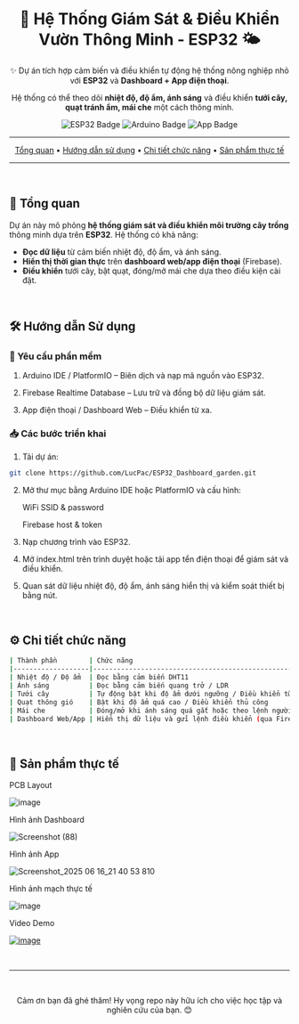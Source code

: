 <div align="center">
  <h1>🌱 Hệ Thống Giám Sát & Điều Khiển Vườn Thông Minh - ESP32 🌤️</h1>
  <p>✨ Dự án tích hợp cảm biến và điều khiển tự động hệ thống nông nghiệp nhỏ với <strong>ESP32</strong> và <strong>Dashboard + App điện thoại</strong>.</p>
  <p>Hệ thống có thể theo dõi <strong>nhiệt độ, độ ẩm, ánh sáng</strong> và điều khiển <strong>tưới cây, quạt tránh ẩm, mái che</strong> một cách thông minh.</p>

  <p>
    <img src="https://img.shields.io/badge/ESP32-Microcontroller-brightgreen?style=for-the-badge&logo=espressif&logoColor=white" alt="ESP32 Badge">
    <img src="https://img.shields.io/badge/Ngôn ngữ-Arduino C++-blue?style=for-the-badge&logo=arduino&logoColor=white" alt="Arduino Badge">
    <img src="https://img.shields.io/badge/Giám sát-App%20điện%20thoại%20+%20Web-orange?style=for-the-badge&logo=firebase&logoColor=white" alt="App Badge">
  </p>

---

  <p>
    <a href="#🚀-tổng-quan">Tổng quan</a> •
    <a href="#🛠️-hướng-dẫn-sử-dụng">Hướng dẫn sử dụng</a> •
    <a href="#⚙️-chi-tiết-chức-năng">Chi tiết chức năng</a> •
    <a href="#🚩-sản-phẩm-thực-tế">Sản phẩm thực tế</a>
  </p>

---
</div>

<br>

## 🚀 Tổng quan

Dự án này mô phỏng **hệ thống giám sát và điều khiển môi trường cây trồng** thông minh dựa trên **ESP32**. Hệ thống có khả năng:

- **Đọc dữ liệu** từ cảm biến nhiệt độ, độ ẩm, và ánh sáng.
- **Hiển thị thời gian thực** trên **dashboard web/app điện thoại** (Firebase).
- **Điều khiển** tưới cây, bật quạt, đóng/mở mái che dựa theo điều kiện cài đặt.

<br>

## 🛠️ Hướng dẫn Sử dụng

### 🔧 Yêu cầu phần mềm
1. Arduino IDE / PlatformIO – Biên dịch và nạp mã nguồn vào ESP32.

2. Firebase Realtime Database – Lưu trữ và đồng bộ dữ liệu giám sát.

3. App điện thoại / Dashboard Web – Điều khiển từ xa.

### 📥 Các bước triển khai
1. Tải dự án:
   
```bash
git clone https://github.com/LucPac/ESP32_Dashboard_garden.git
```
   
2. Mở thư mục bằng Arduino IDE hoặc PlatformIO và cấu hình:

    WiFi SSID & password  
  
    Firebase host & token

3. Nạp chương trình vào ESP32.

4. Mở index.html trên trình duyệt hoặc tải app tển điện thoại để giám sát và điều khiển.

5. Quan sát dữ liệu nhiệt độ, độ ẩm, ánh sáng hiển thị và kiểm soát thiết bị bằng nút.

<br>

## ⚙️ Chi tiết chức năng

```bash
| Thành phần        | Chức năng                                              |
|-------------------|--------------------------------------------------------|
| Nhiệt độ / Độ ẩm  | Đọc bằng cảm biến DHT11                                |
| Ánh sáng          | Đọc bằng cảm biến quang trở / LDR                      |
| Tưới cây          | Tự động bật khi độ ẩm dưới ngưỡng / Điều khiển từ app  |
| Quạt thông gió    | Bật khi độ ẩm quá cao / Điều khiển thủ công            |
| Mái che           | Đóng/mở khi ánh sáng quá gắt hoặc theo lệnh người dùng |
| Dashboard Web/App | Hiển thị dữ liệu và gửi lệnh điều khiển (qua Firebase) |
```

<br>

## 🚩 Sản phẩm thực tế  

PCB Layout

![image](https://github.com/user-attachments/assets/9a16fc5d-102d-4ff1-85c1-d34613130ee4)

Hình ảnh Dashboard

![Screenshot (88)](https://github.com/user-attachments/assets/69fb3322-0883-4147-86d6-2e13d60fea53)

Hình ảnh App

![Screenshot_2025 06 16_21 40 53 810](https://github.com/user-attachments/assets/4e3e2b38-30c4-4426-9b80-3b8a2767c010)

Hình ảnh mạch thực tế

![image](https://github.com/user-attachments/assets/f16a79a2-6e48-48a7-94b4-9fe21af7fad4)


Video Demo

[![image](https://github.com/user-attachments/assets/a3b1c62b-9412-4591-9d95-9bcef3d3614c)](https://www.youtube.com/watch?v=0sz0hhzup2c)

<br>

---

<div align="center">
  <br>
  <p>Cảm ơn bạn đã ghé thăm! Hy vọng repo này hữu ích cho việc học tập và nghiên cứu của bạn. 😊</p>
  </div>
